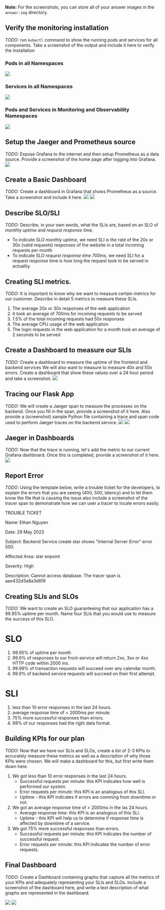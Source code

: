 **Note:** For the screenshots, you can store all of your answer images in the `answer-img` directory.

## Verify the monitoring installation

*TODO:* run `kubectl` command to show the running pods and services for all components. Take a screenshot of the output and include it here to verify the installation

### Pods in all Namespaces
<img src="https://raw.githubusercontent.com/haint/cloud-native-obserability/main/answer_img/todo1.1.png">

### Services in all Namespaces
<img src="https://raw.githubusercontent.com/haint/cloud-native-obserability/main/answer_img/todo1.2.png">

### Pods and Services in Monitoring and Observability Namespaces
<img src="https://raw.githubusercontent.com/haint/cloud-native-obserability/main/answer_img/todo1.3.png">

## Setup the Jaeger and Prometheus source
*TODO:* Expose Grafana to the internet and then setup Prometheus as a data source. Provide a screenshot of the home page after logging into Grafana.
<img src="https://raw.githubusercontent.com/haint/cloud-native-obserability/main/answer_img/todo2.1.png">

## Create a Basic Dashboard
*TODO:* Create a dashboard in Grafana that shows Prometheus as a source. Take a screenshot and include it here.
<img src="https://raw.githubusercontent.com/haint/cloud-native-obserability/main/answer_img/todo3.1.png">
<img src="https://raw.githubusercontent.com/haint/cloud-native-obserability/main/answer_img/todo3.2.png">

## Describe SLO/SLI
*TODO:* Describe, in your own words, what the SLIs are, based on an SLO of *monthly uptime* and *request response time*.
- To indicate SLO *monthly uptime*, we need SLI is the rate of the 20x or 30x (valid requests) responses of the website in a total incoming requests per month
- To indicate SLO *request response time 700ms*, we need SLI for a request response time is how long the request took to be served in actuality.

## Creating SLI metrics.
*TODO:* It is important to know why we want to measure certain metrics for our customer. Describe in detail 5 metrics to measure these SLIs.

1. The average 20x or 30x responses of the web application
2. It took an average of 700ms for incoming requests to be served
3. 1.5% of the total incoming requests had 50x responses
4. The average CPU usage of the web application
5. The login requests in the web application for a month took an average of 2 seconds to be served

## Create a Dashboard to measure our SLIs
*TODO:* Create a dashboard to measure the uptime of the frontend and backend services We will also want to measure to measure 40x and 50x errors. Create a dashboard that show these values over a 24 hour period and take a screenshot.
<img src="https://raw.githubusercontent.com/haint/cloud-native-obserability/main/answer_img/todo6.1.png">

## Tracing our Flask App
*TODO:*  We will create a Jaeger span to measure the processes on the backend. Once you fill in the span, provide a screenshot of it here. Also provide a (screenshot) sample Python file containing a trace and span code used to perform Jaeger traces on the backend service.
<img src="https://raw.githubusercontent.com/haint/cloud-native-obserability/main/answer_img/todo7.1.png">
<img src="https://raw.githubusercontent.com/haint/cloud-native-obserability/main/answer_img/todo7.2.png">

## Jaeger in Dashboards
*TODO:* Now that the trace is running, let's add the metric to our current Grafana dashboard. Once this is completed, provide a screenshot of it here.
<img src="https://raw.githubusercontent.com/haint/cloud-native-obserability/main/answer_img/todo8.1.png">

## Report Error
*TODO:* Using the template below, write a trouble ticket for the developers, to explain the errors that you are seeing (400, 500, latency) and to let them know the file that is causing the issue also include a screenshot of the tracer span to demonstrate how we can user a tracer to locate errors easily.

TROUBLE TICKET

Name: Ethan Nguyen

Date: 29 May 2023

Subject: Backend Service create star shows "Internal Server Error" error 500.

Affected Area: star enpoint

Severity: High

Description: Cannot access database. The tracer span is aae432d3a8a3d6f8


## Creating SLIs and SLOs
*TODO:* We want to create an SLO guaranteeing that our application has a 99.95% uptime per month. Name four SLIs that you would use to measure the success of this SLO.

  # SLO
  1. 99.95% of uptime per month
  2. 99.9% of responses to our front-service will return 2xx, 3xx or 4xx HTTP code within 2000 ms.
  3. 99.99% of transaction requests will succeed over any calendar month.
  4. 99.9% of backend service requests will succeed on their first attempt.


  # SLI
  1. less than 10 error responses in the last 24 hours.
  2. average response time of < 2000ms per minute.
  3. 75% more successful responses than errors.
  4. 99% of our responses had the right data format.


## Building KPIs for our plan
*TODO*: Now that we have our SLIs and SLOs, create a list of 2-3 KPIs to accurately measure these metrics as well as a description of why those KPIs were chosen. We will make a dashboard for this, but first write them down here.

1. We got less than 10 error responses in the last 24 hours.
    + Successful requests per minute:  this KPI indicates how well is performed our system.
    + Error requests per minute: this KPI is an analogous of this SLI.
    + Uptime - this KPI indicates if errors are comming from downtime or not.
2. We got an average response time of < 2000ms in the las 24 hours.
    + Average response time:  this KPI is an analogous of this SLI.
    + Uptime - this KPI will help us to determine if response time is affected by downtime of a service.
3. We got 75% more successful responses than errors.
    + Successful requests per minute:  this KPI indicates the number of successful request.
    + Error requests per minute: this KPI indicates the number of error requests.
## Final Dashboard
*TODO*: Create a Dashboard containing graphs that capture all the metrics of your KPIs and adequately representing your SLIs and SLOs. Include a screenshot of the dashboard here, and write a text description of what graphs are represented in the dashboard.

<img src="https://raw.githubusercontent.com/haint/cloud-native-obserability/main/answer_img/final_dashboard.png">
<img src="https://raw.githubusercontent.com/haint/cloud-native-obserability/main/answer_img/final_dashboard_2.png">